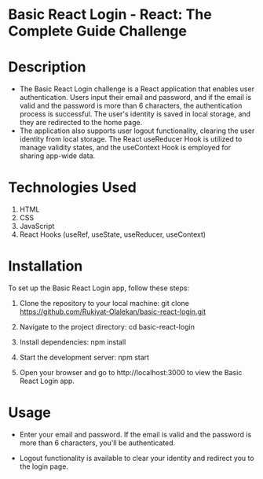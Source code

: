 # Basic React Login - React: The Complete Guide Challenge

# Description

- The Basic React Login challenge is a React application that enables user authentication. Users input their email and password, and if the email is valid and the password is more than 6 characters, the authentication process is successful. The user's identity is saved in local storage, and they are redirected to the home page.
- The application also supports user logout functionality, clearing the user identity from local storage. The React useReducer Hook is utilized to manage validity states, and the useContext Hook is employed for sharing app-wide data.

# Technologies Used

1. HTML
2. CSS
3. JavaScript
4. React Hooks (useRef, useState, useReducer, useContext)

# Installation

To set up the Basic React Login app, follow these steps:

1. Clone the repository to your local machine: git clone https://github.com/Rukiyat-Olalekan/basic-react-login.git

2. Navigate to the project directory: cd basic-react-login

3. Install dependencies: npm install
4. Start the development server: npm start
5. Open your browser and go to http://localhost:3000 to view the Basic React Login app.

# Usage

- Enter your email and password.
  If the email is valid and the password is more than 6 characters, you'll be authenticated.

- Logout functionality is available to clear your identity and redirect you to the login page.
